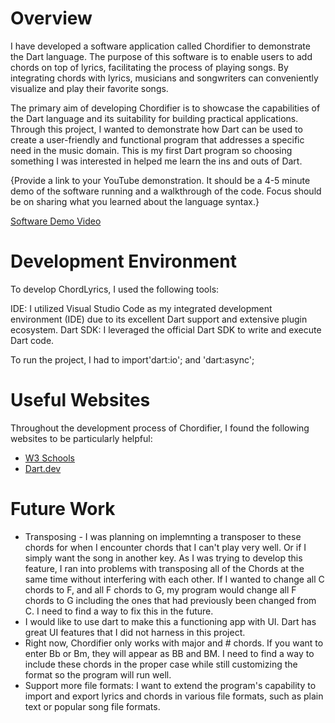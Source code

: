 # Overview

I have developed a software application called Chordifier to demonstrate the Dart language. The purpose of this software is to enable users to add chords on top of lyrics, facilitating the process of playing songs. By integrating chords with lyrics, musicians and songwriters can conveniently visualize and play their favorite songs.

The primary aim of developing Chordifier is to showcase the capabilities of the Dart language and its suitability for building practical applications. Through this project, I wanted to demonstrate how Dart can be used to create a user-friendly and functional program that addresses a specific need in the music domain. This is my first Dart program so choosing something I was interested in helped me learn the ins and outs of Dart.

{Provide a link to your YouTube demonstration. It should be a 4-5 minute demo of the software running and a walkthrough of the code. Focus should be on sharing what you learned about the language syntax.}

[Software Demo Video](http://youtube.link.goes.here)

# Development Environment

To develop ChordLyrics, I used the following tools:

IDE: I utilized Visual Studio Code as my integrated development environment (IDE) due to its excellent Dart support and extensive plugin ecosystem.
Dart SDK: I leveraged the official Dart SDK to write and execute Dart code.

To run the project, I had to import'dart:io'; and 'dart:async';

# Useful Websites

Throughout the development process of Chordifier, I found the following websites to be particularly helpful:

- [W3 Schools](https://www.w3schools.io/languages/dart-tutorials/)
- [Dart.dev](https://dart.dev/tutorials)

# Future Work

- Transposing - I was planning on implemnting a transposer to these chords for when I encounter chords that I can't play very well. Or if I simply want the song in another key. As I was trying to develop this feature, I ran into problems with transposing all of the Chords at the same time without interfering with each other. If I wanted to change all C chords to F, and all F chords to G, my program would change all F chords to G including the ones that had previously been changed from C. I need to find a way to fix this in the future.
- I would like to use dart to make this a functioning app with UI. Dart has great UI features that I did not harness in this project.
- Right now, Chordifier only works with major and # chords. If you want to enter Bb or Bm, they will appear as BB and BM. I need to find a way to include these chords in the proper case while still customizing the format so the program will run well.
- Support more file formats: I want to extend the program's capability to import and export lyrics and chords in various file formats, such as plain text or popular song file formats.
